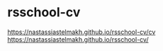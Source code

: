 # rsschool-cv

https://nastassiastelmakh.github.io/rsschool-cv/cv
https://nastassiastelmakh.github.io/rsschool-cv/
